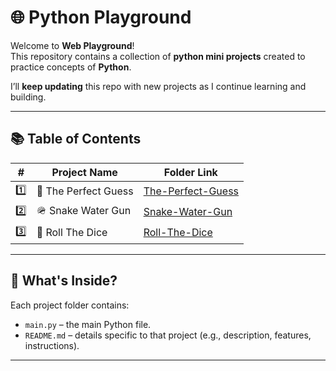 # 🌐 Python Playground

Welcome to **Web Playground**!  
This repository contains a collection of **python mini projects** created to practice concepts of **Python**.

I’ll **keep updating** this repo with new projects as I continue learning and building.

---

## 📚 Table of Contents

| #   | Project Name             | Folder Link           |
|-----|---------------------------|-----------------------|
| 1️⃣  | 🎯 The Perfect Guess | [The-Perfect-Guess](./01-The-Perfect-Guess/) |
| 2️⃣  | 🪖 Snake Water Gun | [Snake-Water-Gun](./02-SnakeWaterGun/) |
| 3️⃣  | 🎲 Roll The Dice | [Roll-The-Dice](./03-Roll-The-Dice/) |


---

## 🚀 What's Inside?
Each project folder contains:
- `main.py` – the main Python file.
- `README.md` – details specific to that project (e.g., description, features, instructions).

---
